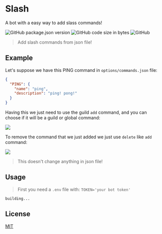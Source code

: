 # Slash
A bot with a easy way to add slass commands!

![GitHub package.json version](https://img.shields.io/github/package-json/v/GuriZenit/slash)
![GitHub code size in bytes](https://img.shields.io/github/languages/code-size/GuriZenit/Slash)
![GitHub](https://img.shields.io/github/license/GuriZenit/slash?color=blue)
> Add slash commands from json file!

## Example
Let's suppose we have this PING command in `options/commands.json` file:
```json
{
  "PING": {
    "name": "ping",
    "description": "ping! pong!"
  }
}
```
Having this we just need to use the guild `add` command, and you can choose if it will be a guild or global command:

![](https://i.imgur.com/JIpedAR.jpg)

To remove the command that we just added we just use `delete` like `add` command:

![](https://i.imgur.com/V3Foc5m.jpg)
> This doesn't change anything in json file!

## Usage
> First you need a `.env` file with: `TOKEN='your bot token'`

`building...`

## License
[MIT](https://github.com/GuriZenit/Slash/blob/main/LICENSE)